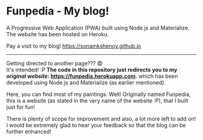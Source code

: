 # Funpedia - My blog!

A Progressive Web Application (PWA) built using Node.js and Materialize. The website has been hosted on Heroku.  

Pay a visit to my blog! https://sonamkshenoy.github.io

----

Getting directed to another page??? :fearful:  
It's intended! :P
**The code in this repository just redirects you to my *original website*: https://funpedia.herokuapp.com.** which has been developed using Node.js and Materialize (as earlier mentioned).  

Here, you can find most of my paintings. Well! Originally named Funpedia, this is a website (as stated in the very name of the website :P), that I built just for fun!   

There is plenty of scope for improvement and also, a lot more left to add on! I would be extremely glad to hear your feedback so that the blog can be further enhanced!
